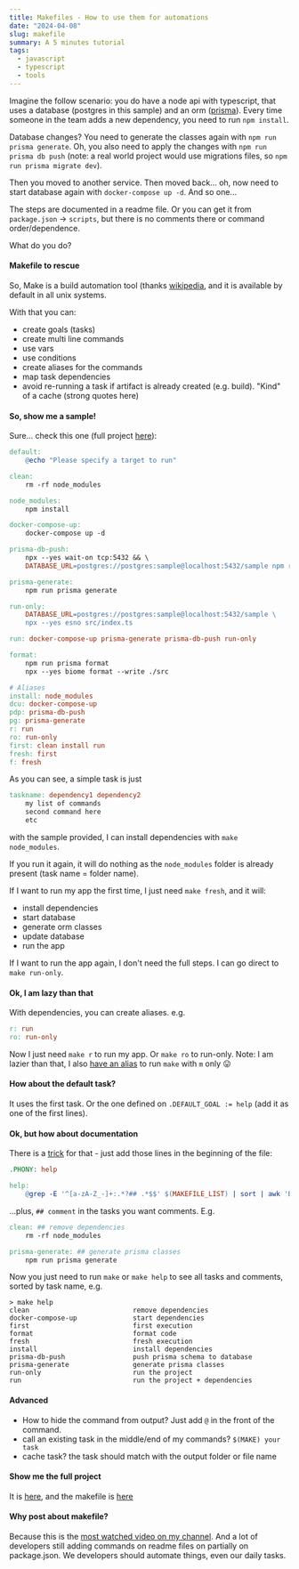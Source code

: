 ```yaml
---
title: Makefiles - How to use them for automations
date: "2024-04-08"
slug: makefile
summary: A 5 minutes tutorial
tags:
  - javascript
  - typescript
  - tools
---
```


Imagine the follow scenario: you do have a node api with typescript, that uses a database (postgres in this sample) and an orm ([prisma](https://www.prisma.io/)). Every time someone in the team adds a new dependency, you need to run `npm install`. 

Database changes? You need to generate the classes again with `npm run prisma generate`. Oh, you also need to apply the changes with `npm run prisma db push` (note: a real world project would use migrations files, so `npm run prisma migrate dev`).

Then you moved to another service. Then moved back... oh, now need to start database again with `docker-compose up -d`. And so one... 

The steps are documented in a readme file. Or you can get it from `package.json` -> `scripts`, but there is no comments there or command order/dependence. 

What do you do? 

#### Makefile to rescue

So, Make is a build automation tool (thanks [wikipedia](https://en.wikipedia.org/wiki/Make_(software)), and it is available by default in all unix systems.

With that you can:
- create goals (tasks)
- create multi line commands
- use vars
- use conditions
- create aliases for the commands
- map task dependencies
- avoid re-running a task if artifact is already created (e.g. build). "Kind" of a cache (strong quotes here)

#### So, show me a sample!

Sure... check this one (full project [here](https://github.com/adamatti/node-sample)):

```makefile
default:
	@echo "Please specify a target to run"

clean:
	rm -rf node_modules

node_modules:
	npm install

docker-compose-up:
	docker-compose up -d

prisma-db-push:
	npx --yes wait-on tcp:5432 && \
	DATABASE_URL=postgres://postgres:sample@localhost:5432/sample npm run prisma db push

prisma-generate:
	npm run prisma generate

run-only:
	DATABASE_URL=postgres://postgres:sample@localhost:5432/sample \
	npx --yes esno src/index.ts

run: docker-compose-up prisma-generate prisma-db-push run-only

format:
	npm run prisma format
	npx --yes biome format --write ./src

# Aliases
install: node_modules
dcu: docker-compose-up
pdp: prisma-db-push
pg: prisma-generate
r: run
ro: run-only
first: clean install run
fresh: first
f: fresh
```

As you can see, a simple task is just 

```makefile
taskname: dependency1 dependency2
    my list of commands
    second command here
    etc
```

with the sample provided, I can install dependencies with `make node_modules`. 

If you run it again, it will do nothing as the `node_modules` folder is already present (task name = folder name).

If I want to run my app the first time, I just need `make fresh`, and it will:
- install dependencies
- start database
- generate orm classes
- update database
- run the app

If I want to run the app again, I don't need the full steps. I can go direct to `make run-only`.

#### Ok, I am lazy than that

With dependencies, you can create aliases. e.g.

```makefile
r: run
ro: run-only
```

Now I just need `make r` to run my app. Or `make ro` to run-only.
Note: I am lazier than that, I also [have an alias](https://github.com/adamatti/dotfiles/blob/bb23c786a3181b977874efe83530b65ec5de804a/zsh/aliases.zsh#L3) to run `make` with `m` only 😛

#### How about the default task?

It uses the first task. Or the one defined on `.DEFAULT_GOAL := help` (add it as one of the first lines).

#### Ok, but how about documentation

There is a [trick](https://marmelab.com/blog/2016/02/29/auto-documented-makefile.html) for that - just add those lines in the beginning of the file:

```makefile
.PHONY: help

help:
	@grep -E '^[a-zA-Z_-]+:.*?## .*$$' $(MAKEFILE_LIST) | sort | awk 'BEGIN {FS = ":.*?## "}; {printf "\033[36m%-30s\033[0m %s\n", $$1, $$2}'
```

...plus, `## comment` in the tasks you want comments. E.g.

```makefile
clean: ## remove dependencies
	rm -rf node_modules

prisma-generate: ## generate prisma classes
	npm run prisma generate
```

Now you just need to run `make` or `make help` to see all tasks and comments, sorted by task name, e.g.

```shell
> make help
clean                          remove dependencies
docker-compose-up              start dependencies
first                          first execution
format                         format code
fresh                          fresh execution
install                        install dependencies
prisma-db-push                 push prisma schema to database
prisma-generate                generate prisma classes
run-only                       run the project
run                            run the project + dependencies
```

#### Advanced

- How to hide the command from output? Just add `@` in the front of the command.
- call an existing task in the middle/end of my commands? `$(MAKE) your task`
- cache task? the task should match with the output folder or file name

#### Show me the full project

It is [here](https://github.com/adamatti/node-sample), and the makefile is [here](https://github.com/adamatti/node-sample/blob/main/Makefile)

#### Why post about makefile?

Because this is the [most watched video on my channel](https://www.youtube.com/watch?v=h4aV3C6BRDQ). And a lot of developers still adding commands on readme files on partially on package.json. We developers should automate things, even our daily tasks.